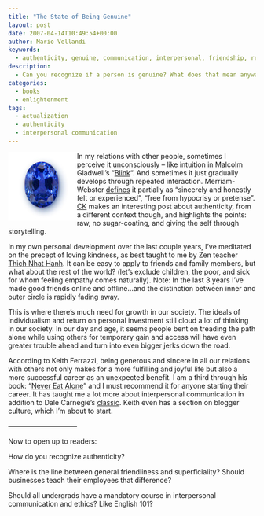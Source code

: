 ```yaml
---
title: "The State of Being Genuine"
layout: post
date: 2007-04-14T10:49:54+00:00
author: Mario Vellandi
keywords:
  - authenticity, genuine, communication, interpersonal, friendship, real, heartfelt, true, personality, feeling, emotion, trust
description:
  - Can you recognize if a person is genuine? What does that mean anyway? This brief article looks into the subject and includes some interesting comments.
categories:
  - books
  - enlightenment
tags:
  - actualization
  - authenticity
  - interpersonal communication
---
```

<img src="/images/2008/bluesapphire.jpg" alt="blue sapphire" align="left" />In my relations with other people, sometimes I perceive it unconsciously &#8211; like intuition in Malcolm Gladwell&#8217;s &#8220;[Blink](http://www.amazon.com/Blink-Power-Thinking-Without/dp/0316010669/ref=pd_bbs_sr_1/102-9867260-6061767?ie=UTF8&s=books&qid=1176575089&sr=8-1 "Blink book on Amazon")&#8220;. And sometimes it just gradually develops through repeated interaction. Merriam-Webster [defines](http://www.m-w.com/cgi-bin/dictionary?va=genuine "definition of genuine") it partially as &#8220;sincerely and honestly felt or experienced&#8221;, &#8220;free from hypocrisy or pretense&#8221;. [CK](http://www.ck-blog.com/cks_blog/ "Christina Kerley's blog") makes an interesting post about authenticity, from a different context though, and highlights the points: raw, no sugar-coating, and giving the self through storytelling.

In my own personal development over the last couple years, I&#8217;ve meditated on the precept of loving kindness, as best taught to me by Zen teacher [Thich Nhat Hanh](http://en.wikipedia.org/wiki/Thich_Nhat_Hanh "Wikipedia article on Thich Nhat Hanh"). It can be easy to apply to friends and family members, but what about the rest of the world? (let&#8217;s exclude children, the poor, and sick for whom feeling empathy comes naturally). Note: In the last 3 years I&#8217;ve made good friends online and offline&#8230;and the distinction between inner and outer circle is rapidly fading away.

This is where there&#8217;s much need for growth in our society. The ideals of individualism and return on personal investment still cloud a lot of thinking in our society. In our day and age, it seems people bent on treading the path alone while using others for temporary gain and access will have even greater trouble ahead and turn into even bigger jerks down the road.

According to Keith Ferrazzi, being generous and sincere in all our relations with others not only makes for a more fulfilling and joyful life but also a more successful career as an unexpected benefit. I am a third through his book: &#8220;[Never Eat Alone](http://www.amazon.com/Never-Eat-Alone-Secrets-Relationship/dp/0385512058/ref=pd_bbs_sr_1/102-9867260-6061767?ie=UTF8&s=books&qid=1176575397&sr=8-1 "Never Eat Alone book on Amazon")&#8221; and I must recommend it for anyone starting their career. It has taught me a lot more about interpersonal communication in addition to Dale Carnegie&#8217;s [classic](http://www.amazon.com/How-Win-Friends-Influence-People/dp/0671027034/ref=pd_bbs_sr_1/102-9867260-6061767?ie=UTF8&s=books&qid=1176575449&sr=1-1 "How to Win Friends and Influence People book on Amazon"). Keith even has a section on blogger culture, which I&#8217;m about to start.

&#8212;&#8212;&#8212;&#8212;&#8212;&#8212;&#8212;&#8212;&#8212;&#8212;

Now to open up to readers:

How do you recognize authenticity?

Where is the line between general friendliness and superficiality? Should businesses teach their employees that difference?

Should all undergrads have a mandatory course in interpersonal communication and ethics? Like English 101?
